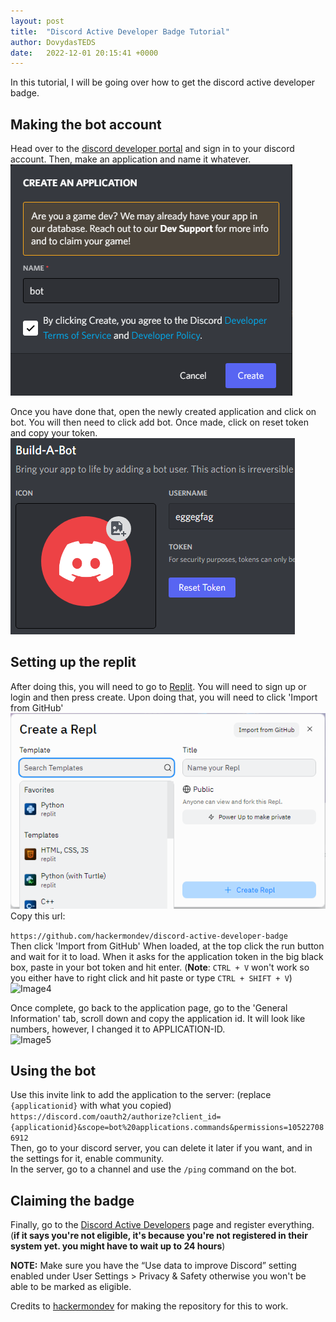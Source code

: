 ```yaml
---
layout: post
title:  "Discord Active Developer Badge Tutorial"
author: DovydasTEDS
date:   2022-12-01 20:15:41 +0000
---
```


In this tutorial, I will be going over how to get the discord active developer badge.

## Making the bot account

Head over to the [discord developer portal](https://discord.com/developers/applications) and sign in to your discord account. Then, make an application and name it whatever.  
![Image1](/assets/img/posts/discord-active-developer-badge/image1.png)

Once you have done that, open the newly created application and click on bot. You will then need to click add bot. Once made, click on reset token and copy your token.  
![Image2](/assets/img/posts/discord-active-developer-badge/image2.png)

## Setting up the replit

After doing this, you will need to go to [Replit](https://replit.com). You will need to sign up or login and then press create. Upon doing that, you will need to click 'Import from GitHub'   
![Image3](/assets/img/posts/discord-active-developer-badge/image3.png)  
Copy this url: 

```https://github.com/hackermondev/discord-active-developer-badge```  
Then click 'Import from GitHub'
When loaded, at the top click the run button and wait for it to load. When it asks for the application token in the big black box, paste in your bot token and hit enter. (**Note**: ``CTRL + V`` won't work so you either have to right click and hit paste or type ``CTRL + SHIFT + V``)  
![Image4](/assets/img/posts/discord-active-developer-badge/image4.png)

Once complete, go back to the application page, go to the 'General Information' tab, scroll down and copy the application id. It will look like numbers, however, I changed it to APPLICATION-ID.  
![Image5](/assets/img/posts/discord-active-developer-badge/image5.png)  

## Using the bot

Use this invite link to add the application to the server: (replace ``{applicationid}`` with what you copied) ``https://discord.com/oauth2/authorize?client_id={applicationid}&scope=bot%20applications.commands&permissions=105227086912``  
Then, go to your discord server, you can delete it later if you want, and in the settings for it, enable community.  
In the server, go to a channel and use the ``/ping`` command on the bot.  

## Claiming the badge

Finally, go to the [Discord Active Developers](https://discord.com/developers/active-developer) page and register everything. (**if it says you're not eligible, it's because you're not registered in their system yet. you might have to wait up to 24 hours**)

**NOTE:** Make sure you have the “Use data to improve Discord” setting enabled under User Settings > Privacy & Safety otherwise you won't be able to be marked as eligible.

Credits to [hackermondev](https://github.com/hackermondev) for making the repository for this to work.
